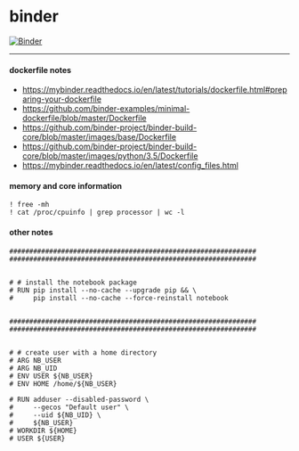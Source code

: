 # binder

[![Binder](https://mybinder.org/badge_logo.svg)](https://mybinder.org/v2/gh/sahinbatmaz/binder/master)

------

#### dockerfile notes

- https://mybinder.readthedocs.io/en/latest/tutorials/dockerfile.html#preparing-your-dockerfile
- https://github.com/binder-examples/minimal-dockerfile/blob/master/Dockerfile
- https://github.com/binder-project/binder-build-core/blob/master/images/base/Dockerfile
- https://github.com/binder-project/binder-build-core/blob/master/images/python/3.5/Dockerfile
- https://mybinder.readthedocs.io/en/latest/config_files.html

#### memory and core information

```
! free -mh
! cat /proc/cpuinfo | grep processor | wc -l
```

#### other notes
```
##############################################################
##############################################################


# # install the notebook package
# RUN pip install --no-cache --upgrade pip && \
#     pip install --no-cache --force-reinstall notebook


##############################################################
##############################################################


# # create user with a home directory
# ARG NB_USER
# ARG NB_UID
# ENV USER ${NB_USER}
# ENV HOME /home/${NB_USER}

# RUN adduser --disabled-password \
#     --gecos "Default user" \
#     --uid ${NB_UID} \
#     ${NB_USER}
# WORKDIR ${HOME}
# USER ${USER}
```
